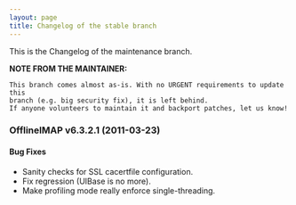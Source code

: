 ```yaml
---
layout: page
title: Changelog of the stable branch
---
```


This is the Changelog of the maintenance branch.

**NOTE FROM THE MAINTAINER:**

	This branch comes almost as-is. With no URGENT requirements to update this
	branch (e.g. big security fix), it is left behind.
	If anyone volunteers to maintain it and backport patches, let us know!


### OfflineIMAP v6.3.2.1 (2011-03-23)

#### Bug Fixes

* Sanity checks for SSL cacertfile configuration.
* Fix regression (UIBase is no more).
* Make profiling mode really enforce single-threading.
